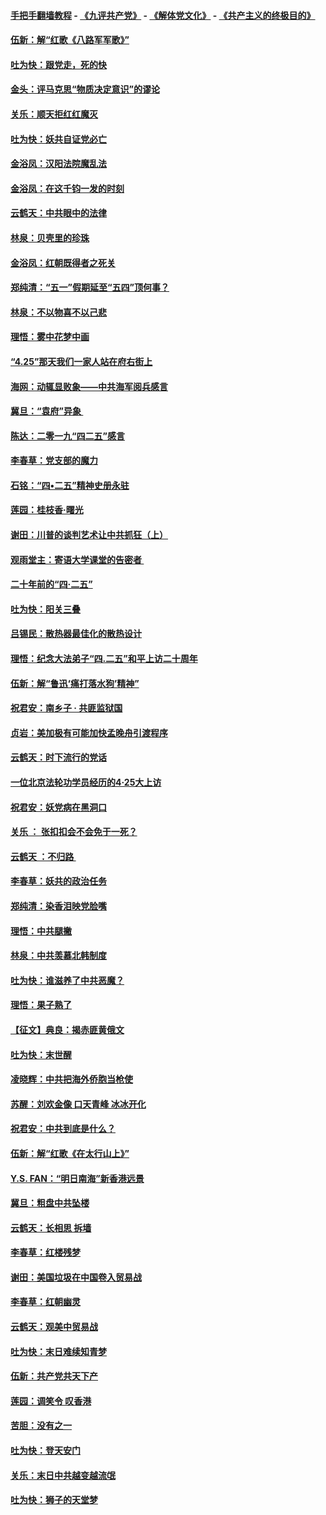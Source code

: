#### [手把手翻墙教程](https://github.com/gfw-breaker/guides/wiki) -  [《九评共产党》](https://github.com/gfw-breaker/9ping.md?t=05041838) - [《解体党文化》](https://github.com/gfw-breaker/jtdwh.md?t=05041838) - [《共产主义的终极目的》](https://github.com/gfw-breaker/gczydzjmd.md?t=05041838)

#### [伍新：解“红歌《八路军军歌》”](../pages/nsc993/n11227702.md?t=05041838) 

#### [吐为快：跟党走，死的快](../pages/nsc993/n11227511.md?t=05041838) 

#### [金头：评马克思“物质决定意识”的谬论](../pages/nsc993/n11227161.md?t=05041838) 

#### [关乐：顺天拒红红魔灭](../pages/nsc993/n11225393.md?t=05041838) 

#### [吐为快：妖共自证党必亡](../pages/nsc993/n11223109.md?t=05041838) 

#### [金浴凤：汉阳法院魔乱法](../pages/nsc993/n11222083.md?t=05041838) 

#### [金浴凤：在这千钧一发的时刻](../pages/nsc993/n11222047.md?t=05041838) 

#### [云鹤天：中共眼中的法律](../pages/nsc993/n11221943.md?t=05041838) 

#### [林泉：贝壳里的珍珠](../pages/nsc993/n11217073.md?t=05041838) 

#### [金浴凤：红朝既得者之死关](../pages/nsc993/n11217063.md?t=05041838) 

#### [郑纯清：“五一”假期延至“五四”顶何事？](../pages/nsc993/n11217000.md?t=05041838) 

#### [林泉：不以物喜不以己悲](../pages/nsc993/n11216987.md?t=05041838) 

#### [理悟：雾中花梦中画](../pages/nsc993/n11213846.md?t=05041838) 

#### [“4.25”那天我们一家人站在府右街上](../pages/nsc993/n11210435.md?t=05041838) 

#### [海网：动辄显败象——中共海军阅兵感言](../pages/nsc993/n11212147.md?t=05041838) 

#### [冀旦：“袁府”异象 ](../pages/nsc993/n11211996.md?t=05041838) 

#### [陈达：二零一九“四二五”感言](../pages/nsc993/n11211971.md?t=05041838) 

#### [李春草：党支部的魔力](../pages/nsc993/n11211722.md?t=05041838) 

#### [石铭：“四•二五”精神史册永驻](../pages/nsc993/n11210585.md?t=05041838) 

#### [莲园：桂枝香‧曙光](../pages/nsc993/n11210371.md?t=05041838) 

#### [谢田：川普的谈判艺术让中共抓狂（上）](../pages/nsc993/n11209038.md?t=05041838) 

#### [观雨堂主：寄语大学课堂的告密者 ](../pages/nsc993/n11209062.md?t=05041838) 

#### [二十年前的“四·二五”](../pages/nsc993/n11207639.md?t=05041838) 

#### [吐为快：阳关三叠](../pages/nsc993/n11207152.md?t=05041838) 

#### [吕锡民：散热器最佳化的散热设计](../pages/nsc993/n11206294.md?t=05041838) 

#### [理悟：纪念大法弟子“四.二五”和平上访二十周年](../pages/nsc993/n11206269.md?t=05041838) 

#### [伍新：解“鲁迅‘痛打落水狗’精神”](../pages/nsc993/n11206208.md?t=05041838) 

#### [祝君安：南乡子 · 共匪监狱国](../pages/nsc993/n11203831.md?t=05041838) 

#### [贞岩：美加极有可能加快孟晚舟引渡程序](../pages/nsc993/n11203705.md?t=05041838) 

#### [云鹤天：时下流行的党话](../pages/nsc993/n11203254.md?t=05041838) 

#### [一位北京法轮功学员经历的4·25大上访](../pages/nsc993/n11203160.md?t=05041838) 

#### [祝君安：妖党病在黑洞口](../pages/nsc993/n11201449.md?t=05041838) 

#### [关乐 ： 张扣扣会不会免于一死？](../pages/nsc993/n11201363.md?t=05041838) 

#### [云鹤天 ：不归路 ](../pages/nsc993/n11201359.md?t=05041838) 

#### [李春草：妖共的政治任务](../pages/nsc993/n11199926.md?t=05041838) 

#### [郑纯清：染香泪映党脸嘴](../pages/nsc993/n11199911.md?t=05041838) 

#### [理悟：中共腿撇](../pages/nsc993/n11199727.md?t=05041838) 

#### [林泉：中共羡慕北韩制度](../pages/nsc993/n11199776.md?t=05041838) 

#### [吐为快：谁滋养了中共恶魔？](../pages/nsc993/n11199706.md?t=05041838) 

#### [理悟：果子熟了](../pages/nsc993/n11196774.md?t=05041838) 

#### [【征文】典良：揭赤匪黄俄文](../pages/nsc993/n11195773.md?t=05041838) 

#### [吐为快：末世醒](../pages/nsc993/n11196757.md?t=05041838) 

#### [凌晓辉：中共把海外侨胞当枪使](../pages/nsc993/n11195270.md?t=05041838) 

#### [苏醒：刘欢金像 口天青峰 冰冰开化](../pages/nsc993/n11194046.md?t=05041838) 

#### [祝君安：中共到底是什么？](../pages/nsc993/n11193828.md?t=05041838) 

#### [伍新：解“红歌《在太行山上》”](../pages/nsc993/n11193680.md?t=05041838) 

#### [Y.S. FAN：“明日南海”新香港远景](../pages/nsc993/n11189809.md?t=05041838) 

#### [冀旦：粗盘中共坠楼](../pages/nsc993/n11188872.md?t=05041838) 

#### [云鹤天：长相思 拆墙](../pages/nsc993/n11187494.md?t=05041838) 

#### [李春草：红楼残梦](../pages/nsc993/n11187468.md?t=05041838) 

#### [谢田：美国垃圾在中国卷入贸易战](../pages/nsc993/n11184083.md?t=05041838) 

#### [李春草：红朝幽灵](../pages/nsc993/n11186717.md?t=05041838) 

#### [云鹤天：观美中贸易战](../pages/nsc993/n11184252.md?t=05041838) 

#### [吐为快：末日难续知青梦](../pages/nsc993/n11183957.md?t=05041838) 

#### [伍新：共产党共天下产](../pages/nsc993/n11183941.md?t=05041838) 

#### [莲园：调笑令 叹香港](../pages/nsc993/n11183930.md?t=05041838) 

#### [苦胆：没有之一](../pages/nsc993/n11183909.md?t=05041838) 

#### [吐为快：登天安门](../pages/nsc993/n11183895.md?t=05041838) 

#### [关乐：末日中共越变越流氓](../pages/nsc993/n11183026.md?t=05041838) 

#### [吐为快：狮子的天堂梦](../pages/nsc993/n11179854.md?t=05041838) 

